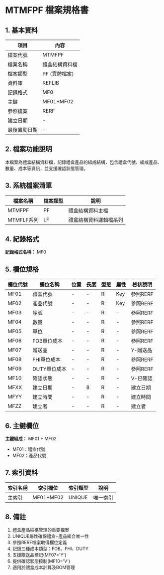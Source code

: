 # MTMFPF 檔案規格書

## 1. 基本資料

| 項目 | 內容 |
|------|------|
| 檔案代號 | MTMFPF |
| 檔案名稱 | 禮盒結構資料檔 |
| 檔案類型 | PF (實體檔案) |
| 資料庫 | REFLIB |
| 記錄格式 | MF0 |
| 主鍵 | MF01+MF02 |
| 參照檔案 | RERF |
| 建立日期 | - |
| 最後異動日期 | - |

## 2. 檔案功能說明

本檔案為禮盒結構資料檔，記錄禮盒產品的組成結構，包含禮盒代號、組成產品、數量、成本等資訊，並支援確認狀態管理。

## 3. 系統檔案清單

| 檔案名稱 | 檔案類型 | 說明 |
|----------|----------|------|
| MTMFPF | PF | 禮盒結構資料主檔 |
| MTMFLF系列 | LF | 禮盒結構資料邏輯檔系列 |

## 4. 紀錄格式

**記錄格式名稱：** MF0

## 5. 欄位規格

| 欄位代號 | 欄位名稱 | 位置 | 長度 | 型態 | 屬性 | 檢核說明 |
|----------|----------|------|------|------|----------|----------|
| MF01 | 禮盒代號 | - | - | R | Key | 參照RERF |
| MF02 | 產品代號 | - | - | R | Key | 參照RERF |
| MF03 | 序號 | - | - | R | - | 參照RERF |
| MF04 | 數量 | - | - | R | - | 參照RERF |
| MF05 | 單位 | - | - | R | - | 參照RERF |
| MF06 | FOB單位成本 | - | - | R | - | 參照RERF |
| MF07 | 贈送品 | - | - | R | - | Y-贈送品 |
| MF08 | FHI單位成本 | - | - | R | - | 參照RERF |
| MF09 | DUTY單位成本 | - | - | R | - | 參照RERF |
| MF10 | 確認狀態 | - | - | R | - | V-已確認 |
| MFXX | 建立日期 | - | 8 | R | - | 建立日期 |
| MFYY | 建立時間 | - | - | R | - | 建立時間 |
| MFZZ | 建立者 | - | - | R | - | 建立者 |

## 6. 主鍵欄位

**主鍵組成：** MF01 + MF02
- MF01：禮盒代號
- MF02：產品代號

## 7. 索引資料

| 索引名稱 | 索引欄位 | 索引類型 | 說明 |
|----------|----------|----------|------|
| 主索引 | MF01+MF02 | UNIQUE | 唯一索引 |

## 8. 備註

1. 禮盒產品結構管理的重要檔案
2. UNIQUE屬性確保禮盒+產品組合唯一性
3. 參照RERF檔案取得欄位定義
4. 記錄三種成本類型：FOB、FHI、DUTY
5. 支援贈送品標記(MF07='Y')
6. 提供確認狀態控制(MF10='V')
7. 適用於禮盒成本計算及BOM管理 